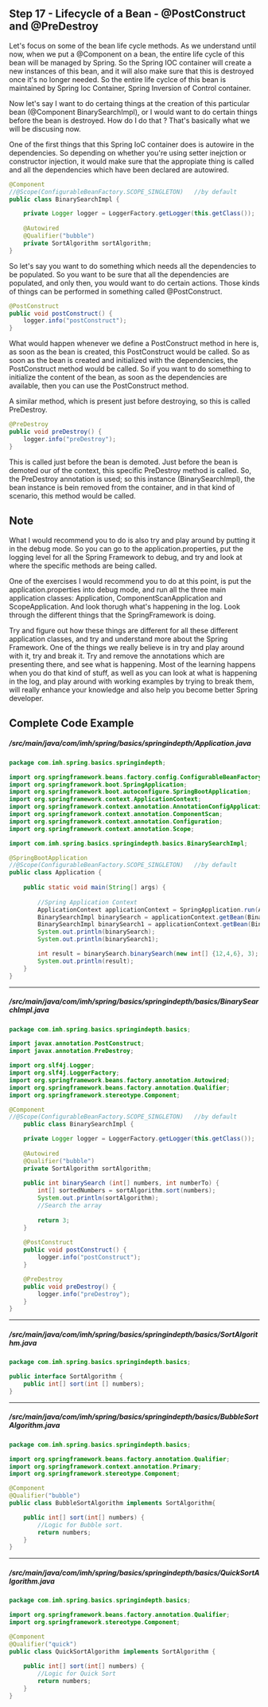 ## Step 17 - Lifecycle of a Bean - @PostConstruct and @PreDestroy

Let's focus on some of the bean life cycle methods. As we understand until now, when we put a @Component on a bean, the entire life cycle of this bean will be managed by Spring. So the Spring IOC container will create a new instances of this bean, and it will also make sure that this is destroyed once it's no longer needed. So the entire life cyclce of this bean is maintained by Spring Ioc Container, Spring Inversion of Control container.

Now let's say I want to do certaing things at the creation of this particular bean (@Component BinarySearchImpl), or I would want to do certain things before the bean is destroyed. How do I do that ? That's basically what we will be discusing now.

One of the first things that this Spring IoC container does is autowire in the dependencies. So depending on whether you're using setter inejction or constructor injection, it would make sure that the appropiate thing is called and all the dependencies which have been declared are autowired.

```java
@Component
//@Scope(ConfigurableBeanFactory.SCOPE_SINGLETON)	//by default
public class BinarySearchImpl {

	private Logger logger = LoggerFactory.getLogger(this.getClass());
	
	@Autowired
	@Qualifier("bubble")
	private SortAlgorithm sortAlgorithm;
}
```

So let's say you want to do something which needs all the dependencies to be populated. So you want to be sure that all the dependencies are populated, and only then, you would want to do certain actions. Those kinds of things can be performed in something called @PostConstruct.

```java
@PostConstruct
public void postConstruct() {
	logger.info("postConstruct");
}
```
What would happen whenever we define a PostConstruct method in here is, as soon as the bean is created, this PostConstruct would be called. So as soon as the bean is created and initialized with the dependencies, the PostConstruct method would be called. So if you want to do something to initialize the content of the bean, as soon as the dependencies are available, then you can use the PostConstruct method.

A similar method, which is present just before destroying, so this is called PreDestroy.

```java
@PreDestroy
public void preDestroy() {
	logger.info("preDestroy");
}
```
This is called just before the bean is demoted. Just before the bean is demoted our of the context, this specific PreDestroy method is called. So, the PreDestroy annotation is used; so this instance (BinarySearchImpl), the bean instance is bein removed from the container, and in that kind of scenario, this method would be called.

## Note

What I would recommend you to do is also try and play around by putting it in the debug mode. So you can go to the application.properties, put the logging level for all the Spring Framework to debug, and try and look at where the specific methods are being called. 

One of the exercises I would recommend you to do at this point, is put the application.properties into debug mode, and run all the three main application classes: Application, ComponentScanApplication and ScopeApplication. And look thorugh what's happening in the log. Look through the different things that the SpringFramework is doing. 

Try and figure out how these things are different for all these different application classes, and try and understand more about the Spring Framework. One of the things we really believe is in try and play around with it, try and break it. Try and remove the annotations which are presenting there, and see what is happening. Most of the learning happens when you do that kind of stuff, as well as you can look at what is happening in the log, and play around with working examples by trying to break them, will really enhance your knowledge and also help you become better Spring developer.

## Complete Code Example

##### /src/main/java/com/imh/spring/basics/springindepth/Application.java

```java
package com.imh.spring.basics.springindepth;

import org.springframework.beans.factory.config.ConfigurableBeanFactory;
import org.springframework.boot.SpringApplication;
import org.springframework.boot.autoconfigure.SpringBootApplication;
import org.springframework.context.ApplicationContext;
import org.springframework.context.annotation.AnnotationConfigApplicationContext;
import org.springframework.context.annotation.ComponentScan;
import org.springframework.context.annotation.Configuration;
import org.springframework.context.annotation.Scope;

import com.imh.spring.basics.springindepth.basics.BinarySearchImpl;

@SpringBootApplication
//@Scope(ConfigurableBeanFactory.SCOPE_SINGLETON)	//by default
public class Application {
	
	public static void main(String[] args) {
		
		//Spring Application Context
		ApplicationContext applicationContext = SpringApplication.run(Application.class, args);
		BinarySearchImpl binarySearch = applicationContext.getBean(BinarySearchImpl.class);
		BinarySearchImpl binarySearch1 = applicationContext.getBean(BinarySearchImpl.class);
		System.out.println(binarySearch);
		System.out.println(binarySearch1);

		int result = binarySearch.binarySearch(new int[] {12,4,6}, 3);
		System.out.println(result);
	}
}
```
---

##### /src/main/java/com/imh/spring/basics/springindepth/basics/BinarySearchImpl.java

```java
package com.imh.spring.basics.springindepth.basics;

import javax.annotation.PostConstruct;
import javax.annotation.PreDestroy;

import org.slf4j.Logger;
import org.slf4j.LoggerFactory;
import org.springframework.beans.factory.annotation.Autowired;
import org.springframework.beans.factory.annotation.Qualifier;
import org.springframework.stereotype.Component;

@Component
//@Scope(ConfigurableBeanFactory.SCOPE_SINGLETON)	//by default
	public class BinarySearchImpl {

	private Logger logger = LoggerFactory.getLogger(this.getClass());
	
	@Autowired
	@Qualifier("bubble")
	private SortAlgorithm sortAlgorithm;
	
	public int binarySearch (int[] numbers, int numberTo) {
		int[] sortedNumbers = sortAlgorithm.sort(numbers);
		System.out.println(sortAlgorithm);
		//Search the array
		
		return 3;
	}
	
	@PostConstruct
	public void postConstruct() {
		logger.info("postConstruct");
	}

	@PreDestroy
	public void preDestroy() {
		logger.info("preDestroy");
	}
}	
```
---

##### /src/main/java/com/imh/spring/basics/springindepth/basics/SortAlgorithm.java

```java
package com.imh.spring.basics.springindepth.basics;

public interface SortAlgorithm {
	public int[] sort(int [] numbers);
}
```
---

##### /src/main/java/com/imh/spring/basics/springindepth/basics/BubbleSortAlgorithm.java

```java
package com.imh.spring.basics.springindepth.basics;

import org.springframework.beans.factory.annotation.Qualifier;
import org.springframework.context.annotation.Primary;
import org.springframework.stereotype.Component;

@Component
@Qualifier("bubble")
public class BubbleSortAlgorithm implements SortAlgorithm{

	public int[] sort(int[] numbers) {
		//Logic for Bubble sort.
		return numbers;
	}
}
```
---

##### /src/main/java/com/imh/spring/basics/springindepth/basics/QuickSortAlgorithm.java

```java
package com.imh.spring.basics.springindepth.basics;

import org.springframework.beans.factory.annotation.Qualifier;
import org.springframework.stereotype.Component;

@Component
@Qualifier("quick")
public class QuickSortAlgorithm implements SortAlgorithm {
	
	public int[] sort(int[] numbers) {
		//Logic for Quick Sort
		return numbers;
	}	
}	
```
